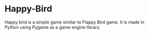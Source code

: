 # Happy-Bird
Happy bird is a simple game similar to Flappy Bird game. It is made in Python using Pygame as a game engine library.

